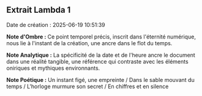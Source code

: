 ## Extrait Lambda 1

Date de création : 2025-06-19 10:51:39

**Note d'Ombre :** Ce point temporel précis, inscrit dans l'éternité numérique, nous lie à l'instant de la création, une ancre dans le flot du temps.

**Note Analytique :** La spécificité de la date et de l'heure ancre le document dans une réalité tangible, une référence qui contraste avec les éléments oniriques et mythiques environnants.

**Note Poétique :** Un instant figé, une empreinte / Dans le sable mouvant du temps / L'horloge murmure son secret / En chiffres et en silence
